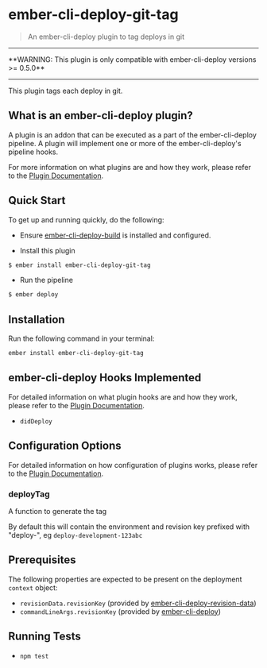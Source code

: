 # ember-cli-deploy-git-tag

> An ember-cli-deploy plugin to tag deploys in git

<hr/>
**WARNING: This plugin is only compatible with ember-cli-deploy versions >= 0.5.0**
<hr/>

This plugin tags each deploy in git.

## What is an ember-cli-deploy plugin?

A plugin is an addon that can be executed as a part of the ember-cli-deploy pipeline. A plugin will implement one or more of the ember-cli-deploy's pipeline hooks.

For more information on what plugins are and how they work, please refer to the [Plugin Documentation][1].

## Quick Start
To get up and running quickly, do the following:

- Ensure [ember-cli-deploy-build][2] is installed and configured.

- Install this plugin

```bash
$ ember install ember-cli-deploy-git-tag
```

- Run the pipeline

```bash
$ ember deploy
```

## Installation
Run the following command in your terminal:

```bash
ember install ember-cli-deploy-git-tag
```

## ember-cli-deploy Hooks Implemented

For detailed information on what plugin hooks are and how they work, please refer to the [Plugin Documentation][1].

- `didDeploy`

## Configuration Options

For detailed information on how configuration of plugins works, please refer to the [Plugin Documentation][1].

### deployTag

A function to generate the tag

By default this will contain the environment and revision key prefixed with "deploy-", eg `deploy-development-123abc`

## Prerequisites

The following properties are expected to be present on the deployment `context` object:

- `revisionData.revisionKey`    (provided by [ember-cli-deploy-revision-data][4])
- `commandLineArgs.revisionKey` (provided by [ember-cli-deploy][3])

## Running Tests

- `npm test`

[1]: http://ember-cli.github.io/ember-cli-deploy/plugins "Plugin Documentation"
[2]: https://github.com/ember-cli-deploy/ember-cli-deploy-build "ember-cli-deploy-build"
[3]: https://github.com/ember-cli/ember-cli-deploy "ember-cli-deploy"
[4]: https://github.com/ember-cli-deploy/ember-cli-deploy-revision-data "ember-cli-deploy-revision-data"